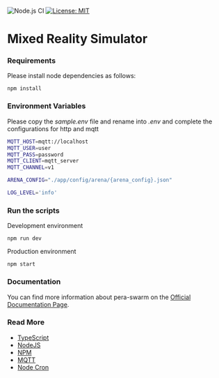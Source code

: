 ![Node.js CI](https://github.com/Pera-Swarm/e15-fyp-swarm-server/workflows/Node.js%20CI/badge.svg) 
[![License: MIT](https://img.shields.io/badge/License-MIT-blue.svg)](https://opensource.org/licenses/MIT)

# Mixed Reality Simulator

### Requirements

Please install node dependencies as follows:

```
npm install
```

### Environment Variables

Please copy the _sample.env_ file and rename into _.env_ and complete the configurations for http and mqtt

```bash
MQTT_HOST=mqtt://localhost
MQTT_USER=user
MQTT_PASS=password
MQTT_CLIENT=mqtt_server
MQTT_CHANNEL=v1

ARENA_CONFIG="./app/config/arena/{arena_config}.json"

LOG_LEVEL='info'
```

### Run the scripts

Development environment

```
npm run dev
```

Production environment

```
npm start
```

### Documentation

You can find more information about pera-swarm on the [Official Documentation Page](https://pera-swarm.ce.pdn.ac.lk/docs/).

### Read More
- [TypeScript](https://www.typescriptlang.org/)
- [NodeJS](https://nodejs.org/)
- [NPM](https://www.npmjs.com/)
- [MQTT](https://github.com/mqttjs/MQTT.js)
- [Node Cron](https://github.com/merencia/node-cron)
